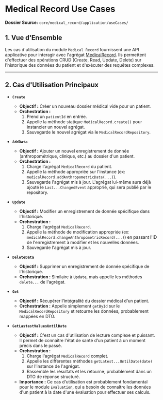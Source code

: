 # Medical Record Use Cases

**Dossier Source:** `core/medical_record/application/useCases/`

## 1. Vue d'Ensemble

Les cas d'utilisation du module `Medical Record` fournissent une API applicative pour interagir avec l'agrégat [MedicalRecord](../domain/aggregates/MedicalRecord.md). Ils permettent d'effectuer des opérations CRUD (Create, Read, Update, Delete) sur l'historique des données du patient et d'exécuter des requêtes complexes.

---

## 2. Cas d'Utilisation Principaux

- **`Create`**
  - **Objectif :** Créer un nouveau dossier médical vide pour un patient.
  - **Orchestration :**
    1.  Prend un `patientId` en entrée.
    2.  Appelle la méthode statique `MedicalRecord.create()` pour instancier un nouvel agrégat.
    3.  Sauvegarde le nouvel agrégat via le `MedicalRecordRepository`.

- **`AddData`**
  - **Objectif :** Ajouter un nouvel enregistrement de donnée (anthropométrique, clinique, etc.) au dossier d'un patient.
  - **Orchestration :**
    1.  Charge l'agrégat `MedicalRecord` du patient.
    2.  Appelle la méthode appropriée sur l'instance (ex: `medicalRecord.addAnthropometricData(...)`).
    3.  Sauvegarde l'agrégat mis à jour. L'agrégat lui-même aura déjà ajouté le `Last...ChangedEvent` approprié, qui sera publié par le repository.

- **`Update`**
  - **Objectif :** Modifier un enregistrement de donnée spécifique dans l'historique.
  - **Orchestration :**
    1.  Charge l'agrégat `MedicalRecord`.
    2.  Appelle la méthode de modification appropriée (ex: `medicalRecord.changeAnthropometricRecord(...)`) en passant l'ID de l'enregistrement à modifier et les nouvelles données.
    3.  Sauvegarde l'agrégat mis à jour.

- **`DeleteData`**
  - **Objectif :** Supprimer un enregistrement de donnée spécifique de l'historique.
  - **Orchestration :** Similaire à `Update`, mais appelle les méthodes `delete...` de l'agrégat.

- **`Get`**
  - **Objectif :** Récupérer l'intégralité du dossier médical d'un patient.
  - **Orchestration :** Appelle simplement `getById` sur le `MedicalRecordRepository` et retourne les données, probablement mappées en DTO.

- **`GetLastestValuesUntilDate`**
  - **Objectif :** C'est un cas d'utilisation de lecture complexe et puissant. Il permet de connaître l'état de santé d'un patient à un moment précis dans le passé.
  - **Orchestration :**
    1.  Charge l'agrégat `MedicalRecord` complet.
    2.  Appelle les différentes méthodes `getLatest...UntilDate(date)` sur l'instance de l'agrégat.
    3.  Rassemble les résultats et les retourne, probablement dans un DTO de réponse structuré.
  - **Importance :** Ce cas d'utilisation est probablement fondamental pour le module `Evaluation`, qui a besoin de connaître les données d'un patient à la date d'une évaluation pour effectuer ses calculs.
